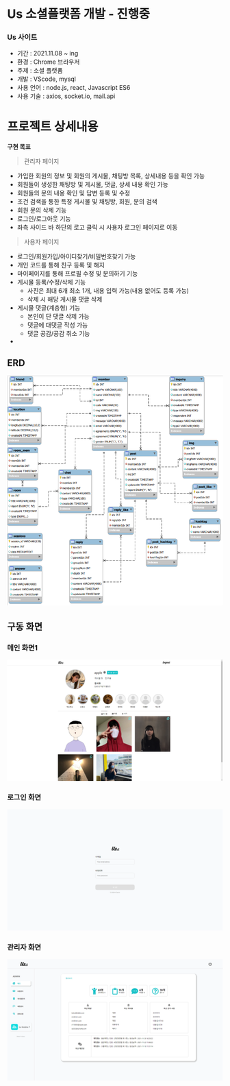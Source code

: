 # Us 소셜플랫폼 개발 - 진행중

### Us 사이트

* 기간 : 2021.11.08 ~ ing
* 환경 : Chrome 브라우저
* 주제 : 소셜 플랫폼
* 개발 : VScode, mysql
* 사용 언어 : node.js, react, Javascript ES6
* 사용 기술 : axios, socket.io, mail.api

# 프로젝트 상세내용

**구현 목표**
> 관리자 페이지
+ 가입한 회원의 정보 및 회원의 게시물, 채팅방 목록, 상세내용 등을 확인 가능
+ 회원들이 생성한 채팅방 및 게시물, 댓글, 상세 내용 확인 가능
+ 회원들의 문의 내용 확인 및 답변 등록 및 수정
+ 조건 검색을 통한 특정 게시물 및 채팅방, 회원, 문의 검색
+ 회원 문의 삭제 기능
+ 로그인/로그아웃 기능
+ 좌측 사이드 바 하단의 로고 클릭 시 사용자 로그인 페이지로 이동
> 사용자 페이지
+ 로그인/회원가입/아이디찾기/비밀번호찾기 가능
+ 개인 코드를 통해 친구 등록 및 해지
+ 마이페이지를 통해 프로필 수정 및 문의하기 기능
+ 게시물 등록/수정/삭제 기능
  + 사진은 최대 6개 최소 1개, 내용 입력 가능(내용 없어도 등록 가능)
  + 삭제 시 해당 게시물 댓글 삭제
+ 게시물 댓글(계층형) 기능
  + 본인이 단 댓글 삭제 가능
  + 댓글에 대댓글 작성 가능
  + 댓글 공감/공감 취소 기능
+ 

## ERD
![ERD](/image/erd.png)

## 구동 화면
  ### 메인 화면1

![main1](/image/main.png)
  ### 로그인 화면

![login](/image/login.png) 
  
  ### 관리자 화면
![admin](/image/admin.png) 
